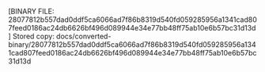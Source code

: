 [BINARY FILE: 28077812b557dad0ddf5ca6066ad7f86b8319d540fd059285956a1341cad807feed0186ac24db6626bf496d089944e34e77bb48ff75ab10e6b57bc31d13d]
Stored copy: docs/converted-binary/28077812b557dad0ddf5ca6066ad7f86b8319d540fd059285956a1341cad807feed0186ac24db6626bf496d089944e34e77bb48ff75ab10e6b57bc31d13d
